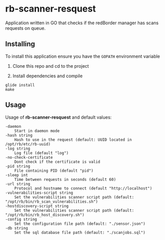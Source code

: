 # rb-scanner-resquest

Application written in GO that checks if the redBorder manager has scans requests on queue.

## Installing

To install this application ensure you have the `GOPATH` environment variable

1. Clone this repo and cd to the project


2. Install dependencies and compile

```
glide install
make
```

## Usage

Usage of **rb-scanner-resquest** and default values:

```
-daemon
  	Start in daemon mode
-hash string
  	Hash to use in the request (default: UUID located in /opt/rb/etc/rb-uuid)
-log string
  	Log file (default "log")
-no-check-certificate
  	Dont check if the certificate is valid
-pid string
  	File containing PID (default "pid")
-sleep int
  	Time between requests in seconds (default 60)
-url string
  	Protocol and hostname to connect (default "http://localhost")
-vulnerabilities-script string
    Set the vulnerabilities scanner script path (default: "/opt/rb/bin/rb_scan_vulnerabilities.sh")
-hostdiscovery-script string
    Set the vulnerabilities scanner script path (default: "/opt/rb/bin/rb_host_discovery.sh")
-config string
    Set the configuration file path (default: "./sensor.json")
-db string
    Set the sql database file path (default: "./scanjobs.sql")            	
```
